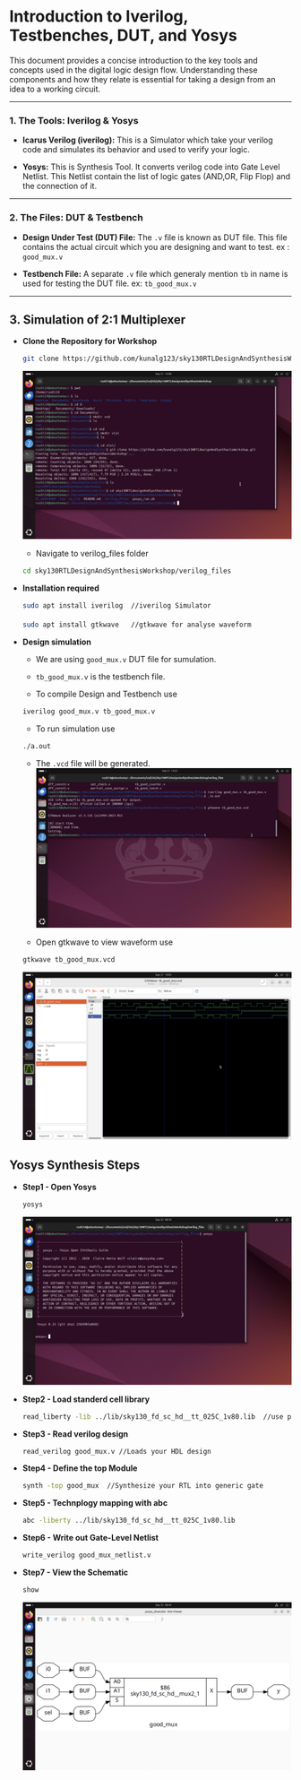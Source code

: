 # Introduction to Iverilog, Testbenches, DUT, and Yosys

This document provides a concise introduction to the key tools and concepts used in the digital logic design flow. Understanding these components and how they relate is essential for taking a design from an idea to a working circuit.

***

### **1. The Tools: Iverilog & Yosys**

* **Icarus Verilog (iverilog):** This is a Simulator which take your verilog code and simulates its behavior and used to verify your logic.

* **Yosys:** This is Synthesis Tool.
It converts verilog code into Gate Level Netlist. This Netlist contain the list of logic gates (AND,OR, Flip Flop) and the connection of it.

***

### **2. The Files: DUT & Testbench**

* **Design Under Test (DUT) File:** The `.v` file is known as DUT file. This file contains the actual circuit which you are designing and want to test. ex : ```  good_mux.v```

* **Testbench File:** A separate `.v` file which generaly mention `tb` in name is used for testing the DUT file. ex: ```tb_good_mux.v```
***


## 3. Simulation of 2:1 Multiplexer
* **Clone the Repository for Workshop** 
 
    ``` bash
    git clone https://github.com/kunalg123/sky130RTLDesignAndSynthesisWorkshop.git
    ```
    ![GitClone](Images/git_clone.png)
    * Navigate to verilog_files folder
     ```bash
     cd sky130RTLDesignAndSynthesisWorkshop/verilog_files
    ```
* **Installation required**
    ```bash
    sudo apt install iverilog  //iverilog Simulator

    sudo apt install gtkwave   //gtkwave for analyse waveform
    ```
* **Design simulation**
    * We are using ```good_mux.v``` DUT file for sumulation.
    * ```tb_good_mux.v``` is the testbench file.

    * To compile Design and Testbench use
    ```bash
    iverilog good_mux.v tb_good_mux.v
    ```
    * To run simulation use
    ```bash
    ./a.out
    ```
    
    * The ```.vcd``` file will be generated. 
    ![iverlogcmd](Images/iverilog%20cmd.png)

    * Open gtkwave to view waveform use
    ```bash
    gtkwave tb_good_mux.vcd
    ```
    ![GtkWave](Images/gtkwave.png)

## Yosys Synthesis Steps

* **Step1 - Open Yosys**
    ```bash
    yosys
    ```

    ![Yosys](Images/yosys.png)
* **Step2 - Load standerd cell library**
    ```bash
    read_liberty -lib ../lib/sky130_fd_sc_hd__tt_025C_1v80.lib  //use path to locate sky130_fd_sc_hd__tt_025C_1v80.lib file
    ```
* **Step3 - Read verilog design**
    ```bash
    read_verilog good_mux.v //Loads your HDL design 
    ```
* **Step4 - Define the top Module**
    ```bash
    synth -top good_mux  //Synthesize your RTL into generic gate
    ```
* **Step5 - Technplogy mapping with abc**
    ```bash
    abc -liberty ../lib/sky130_fd_sc_hd__tt_025C_1v80.lib 
    ```
* **Step6 - Write out Gate-Level Netlist**
    ```bash
    write_verilog good_mux_netlist.v 
    ```
* **Step7 - View the Schematic**
    ```bash
    show 
    ```

    ![Schematic](Images/schematic.png)



